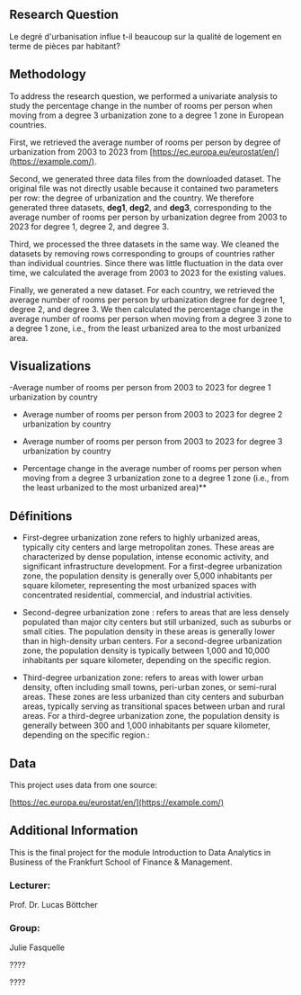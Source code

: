 ## Research Question

Le degré d'urbanisation influe t-il beaucoup sur la qualité de logement en terme de pièces par habitant?

## Methodology

To address the research question, we performed a univariate analysis to study the percentage change in the number of rooms per person when moving from a degree 3 urbanization zone to a degree 1 zone in European countries.

First, we retrieved the average number of rooms per person by degree of urbanization from 2003 to 2023 from [https://ec.europa.eu/eurostat/en/](https://example.com/).

Second, we generated three data files from the downloaded dataset. The original file was not directly usable because it contained two parameters per row: the degree of urbanization and the country. We therefore generated three datasets, **deg1**, **deg2**, and **deg3**, corresponding to the average number of rooms per person by urbanization degree from 2003 to 2023 for degree 1, degree 2, and degree 3.

Third, we processed the three datasets in the same way. We cleaned the datasets by removing rows corresponding to groups of countries rather than individual countries. Since there was little fluctuation in the data over time, we calculated the average from 2003 to 2023 for the existing values.

Finally, we generated a new dataset. For each country, we retrieved the average number of rooms per person by urbanization degree for degree 1, degree 2, and degree 3. We then calculated the percentage change in the average number of rooms per person when moving from a degree 3 zone to a degree 1 zone, i.e., from the least urbanized area to the most urbanized area. 


## Visualizations

-Average number of rooms per person from 2003 to 2023 for degree 1 urbanization by country

- Average number of rooms per person from 2003 to 2023 for degree 2 urbanization by country

- Average number of rooms per person from 2003 to 2023 for degree 3 urbanization by country

- Percentage change in the average number of rooms per person when moving from a degree 3 urbanization zone to a degree 1 zone (i.e., from the least urbanized to the most urbanized area)**




## Définitions

 - First-degree urbanization zone refers to highly urbanized areas, typically city centers and large metropolitan zones. These areas are characterized by dense population, intense economic activity, and significant infrastructure development.
For a first-degree urbanization zone, the population density is generally over 5,000 inhabitants per square kilometer, representing the most urbanized spaces with concentrated residential, commercial, and industrial activities.
   
 - Second-degree urbanization zone : refers to areas that are less densely populated than major city centers but still urbanized, such as suburbs or small cities. The population density in these areas is generally lower than in high-density urban centers.
For a second-degree urbanization zone, the population density is typically between 1,000 and 10,000 inhabitants per square kilometer, depending on the specific region.
   
 - Third-degree urbanization zone: refers to areas with lower urban density, often including small towns, peri-urban zones, or semi-rural areas. These zones are less urbanized than city centers and suburban areas, typically serving as transitional spaces between urban and rural areas.
For a third-degree urbanization zone, the population density is generally between 300 and 1,000 inhabitants per square kilometer, depending on the specific region.:
 
## Data

This project uses data from one source:

[https://ec.europa.eu/eurostat/en/](https://example.com/)

## Additional Information

This is the final project for the module Introduction to Data Analytics in Business of the Frankfurt School of Finance & Management. 

### Lecturer:

Prof. Dr. Lucas Böttcher

### Group:

Julie Fasquelle

????

????

